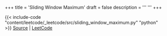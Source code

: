 +++
title = 'Sliding Window Maximum'
draft = false
description =  '''
'''
+++

{{< include-code "content/leetcode/_leetcode/src/sliding_window_maximum.py" "python" >}}
[Source](https://github.com/grind-rip/leetcode/blob/master/src/sliding_window_maximum.py) | [LeetCode](https://leetcode.com/problems/sliding-window-maximum)
